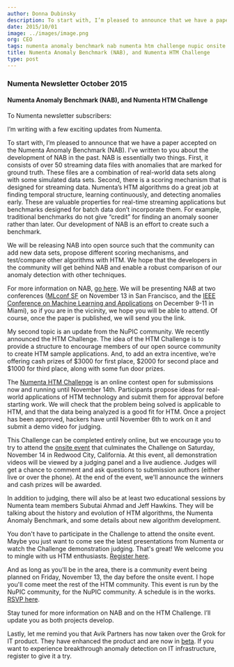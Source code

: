```yaml
---
author: Donna Dubinsky
description: To start with, I’m pleased to announce that we have a paper accepted on the Numenta Anomaly Benchmark (NAB).  I’ve written to you about the development of
date: 2015/10/01
image: ../images/image.png
org: CEO
tags: numenta anomaly benchmark nab numenta htm challenge nupic onsite november 2015
title: Numenta Anomaly Benchmark (NAB), and Numenta HTM Challenge
type: post
---
```


### Numenta Newsletter October 2015

#### Numenta Anomaly Benchmark (NAB), and Numenta HTM Challenge

To Numenta newsletter subscribers:

I’m writing with a few exciting updates from Numenta.

To start with, I’m pleased to announce that we have a paper accepted on the
Numenta Anomaly Benchmark (NAB).  I’ve written to you about the development of
NAB in the past.  NAB is essentially two things.  First, it consists of over 50
streaming data files with anomalies that are marked for ground truth.  These
files are a combination of real-world data sets along with some simulated data
sets.  Second, there is a scoring mechanism that is designed for streaming data.
Numenta’s HTM algorithms do a great job at finding temporal structure, learning
continuously, and detecting anomalies early.  These are valuable properties for
real-time streaming applications but benchmarks designed for batch data don’t
incorporate them. For example, traditional benchmarks do not give “credit” for
finding an anomaly sooner rather than later.  Our development of NAB is an
effort to create such a benchmark.

We will be releasing NAB into open source such that the community can add new
data sets, propose different scoring mechanisms, and test/compare other
algorithms with HTM.  We hope that the developers in the community will get
behind NAB and enable a robust comparison of our anomaly detection with other
techniques.

For more information on NAB, [go here](https://github.com/numenta/NAB). We will
be presenting NAB at two conferences
([MLconf SF](http://mlconf.com/events/san-francisco-ca/) on November 13 in
San Francisco, and the
[IEEE Conference on Machine Learning and Applications](http://www.icmla-conference.org/icmla15/)
on December 9-11 in Miami), so if you are in the vicinity, we hope you will be
able to attend. Of course, once the paper is published, we will send you
the link.

My second topic is an update from the NuPIC community.  We recently announced
the HTM Challenge.  The idea of the HTM Challenge is to provide a structure to
encourage members of our open source community to create HTM sample
applications. And, to add an extra incentive, we’re offering cash prizes of
$3000 for first place, $2000 for second place and $1000 for third place, along
with some fun door prizes.

The [Numenta HTM Challenge](http://htmchallenge.devpost.com/) is an online
contest open for submissions now and running until November 14th. Participants
propose ideas for real-world applications of HTM technology and submit them for
approval before starting work. We will check that the problem being solved is
applicable to HTM, and that the data being analyzed is a good fit for HTM.
Once a project has been approved, hackers have until November 6th to work on it
and submit a demo video for judging.

This Challenge can be completed entirely online, but we encourage you to try to
attend the [onsite event](http://www.meetup.com/numenta/events/224711586/) that
culminates the Challenge on Saturday, November 14 in Redwood City, California.
At this event, all demonstration videos will be viewed by a judging panel and a
live audience. Judges will get a chance to comment and ask questions to
submission authors (either live or over the phone). At the end of the event,
we'll announce the winners and cash prizes will be awarded.

In addition to judging, there will also be at least two educational sessions by
Numenta team members Subutai Ahmad and Jeff Hawkins. They will be talking about
the history and evolution of HTM algorithms, the Numenta Anomaly Benchmark, and
some details about new algorithm development.

You don't have to participate in the Challenge to attend the onsite event.
Maybe you just want to come see the latest presentations from Numenta or watch
the Challenge demonstration judging. That's great! We welcome you to mingle with
us HTM enthusiasts.
[Register here](http://www.meetup.com/numenta/events/224711586/).

And as long as you'll be in the area, there is a community event being planned
on Friday, November 13, the day before the onsite event. I hope you'll come meet
the rest of the HTM community. This event is run by the NuPIC community, for the
NuPIC community. A schedule is in the works.
[RSVP here](http://www.meetup.com/numenta/events/224711563/).

Stay tuned for more information on NAB and on the HTM Challenge.  I’ll update
you as both projects develop.

Lastly, let me remind you that Avik Partners has now taken over the Grok for IT
product.  They have enhanced the product and are now in
[beta](http://grokstream.com/). If you want to experience breakthrough anomaly
detection on IT infrastructure, register to give it a try.
